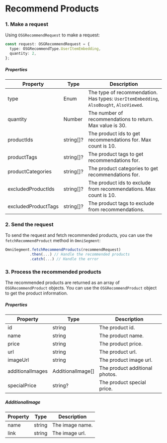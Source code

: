 # Recommend Products

### 1. Make a request

Using `OSGRecommendRequest` to make a request:

```typescript
const request: OSGRecommendRequest = {
  type: OSGRecommendType.UserItemEmbedding,
  quantity: 2,
};
```

##### Properties

| Property            | Type      | Description                                                                             |
| ------------------- | --------- | --------------------------------------------------------------------------------------- |
| type                | Enum      | The type of recommendation. Has types: `UserItemEmbedding`, `AlsoBought`, `AlsoViewed`. |
| quantity            | Number    | The number of recommendations to return. Max value is 30.                               |
| productIds          | string[]? | The product ids to get recommendations for. Max count is 10.                            |
| productTags         | string[]? | The product tags to get recommendations for.                                            |
| productCategories   | string[]? | The product categories to get recommendations for.                                      |
| excludedProductIds  | string[]? | The product ids to exclude from recommendations. Max count is 10.                       |
| excludedProductTags | string[]? | The product tags to exclude from recommendations.                                       |

### 2. Send the request

To send the request and fetch recommended products, you can use the `fetchRecommendProduct` method in `OmniSegment`:

```typescript
OmniSegment.fetchRecommendProducts(recommendRequest)
           .then(...) // Handle the recommended products
           .catch(...) // Handle the error
```

### 3. Process the recommended products

The recommended products are returned as an array of `OSGRecommendProduct` objects. You can use the `OSGRecommendProduct` object to get the product information.

##### Properties

| Property         | Type              | Description                    |
| ---------------- | ----------------- | ------------------------------ |
| id               | string            | The product id.                |
| name             | string            | The product name.              |
| price            | string            | The product price.             |
| url              | string            | The product url.               |
| imageUrl         | string            | The product image url.         |
| additionalImages | AdditionalImage[] | The product additional photos. |
| specialPrice     | string?           | The product special price.     |

##### AdditionalImage

| Property | Type   | Description     |
| -------- | ------ | --------------- |
| name     | string | The image name. |
| link     | string | The image url.  |
